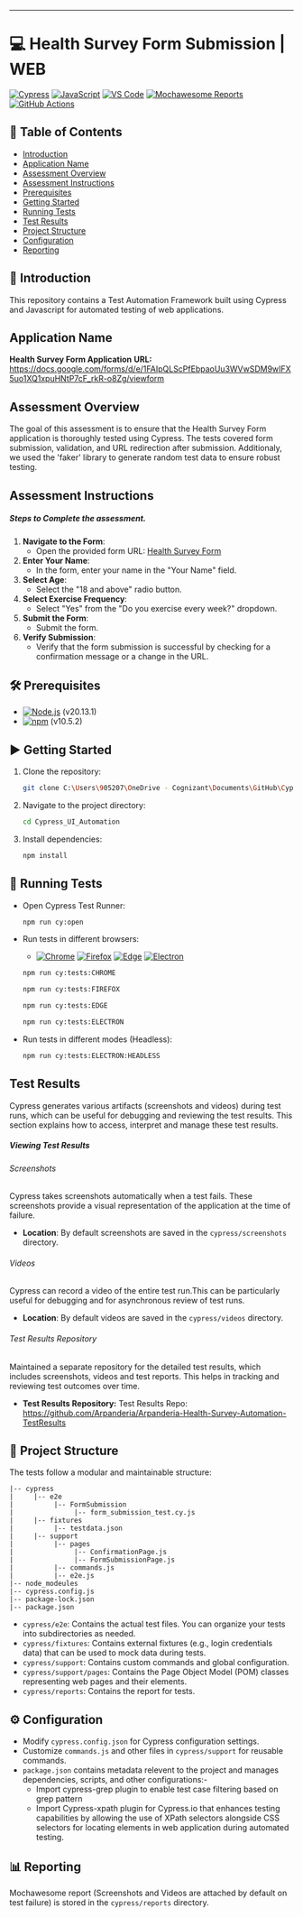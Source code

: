 ---
# 💻 Health Survey Form Submission | WEB 

[![Cypress](https://img.shields.io/badge/Cypress-17202C?style=for-the-badge&logo=cypress&logoColor=white)](https://www.cypress.io/) 
[![JavaScript](https://img.shields.io/badge/JavaScript-F7DF1E?style=for-the-badge&logo=javascript&logoColor=black)](https://js.org/index.html) 
[![VS Code](https://img.shields.io/badge/VS_Code-007ACC?style=for-the-badge&logo=visual-studio-code&logoColor=white)](https://code.visualstudio.com/)
[![Mochawesome Reports](https://img.shields.io/badge/Mochawesome%20Reports-<COLOR>?style=for-the-badge&logo=mochawesome&logoColor=white)](https://www.npmjs.com/package/cypress-mochawesome-reporter)
[![GitHub Actions](https://img.shields.io/badge/GitHub%20Actions-2088FF?style=for-the-badge&logo=github-actions&logoColor=white)](https://github.com/features/actions) 

## 📑 Table of Contents

- [Introduction](#introduction)
- [Application Name](#application-name)
- [Assessment Overview](#assessment-overview)
- [Assessment Instructions](#assessment-instruction)
- [Prerequisites](#prerequisites)
- [Getting Started](#getting-started)
- [Running Tests](#running-tests)
- [Test Results](#test-results)
- [Project Structure](#project-structure)
- [Configuration](#configuration)
- [Reporting](#reporting)

## 📖 Introduction
This repository contains a Test Automation Framework built using Cypress and Javascript for automated testing of web applications.

## Application Name
  **Health Survey Form Application**
  **URL:** https://docs.google.com/forms/d/e/1FAIpQLScPfEbpaoUu3WVwSDM9wIFX5uo1XQ1xpuHNtP7cF_rkR-o8Zg/viewform
  
## Assessment Overview
The goal of this assessment is to ensure that the Health Survey Form application is thoroughly tested using Cypress. The tests covered form submission, validation, and URL redirection after submission. Additionaly, we used the 'faker' library to generate random test data to ensure robust testing.

## Assessment Instructions

##### Steps to Complete the assessment.
1. **Navigate to the Form**:
   - Open the provided form URL: [Health Survey Form](https://docs.google.com/forms/d/e/1FAIpQLScPfEbpaoUu3WVwSDM9wIFX5uo1XQ1xpuHNtP7cF_rkR-o8Zg/viewform)
2. **Enter Your Name**:
   - In the form, enter your name in the "Your Name" field.
3. **Select Age**:
   - Select the "18 and above" radio button.
4. **Select Exercise Frequency**:
   - Select "Yes" from the "Do you exercise every week?" dropdown.
5. **Submit the Form**:
   - Submit the form.
6. **Verify Submission**:
   - Verify that the form submission is successful by checking for a confirmation message or a change in the URL.

## 🛠️ Prerequisites

- [![Node.js](https://img.shields.io/badge/Node.js-43853D?style=for-the-badge&logo=node.js&logoColor=white)](https://nodejs.org/) (v20.13.1)
- [![npm](https://img.shields.io/badge/npm-CB3837?style=for-the-badge&logo=npm&logoColor=white)](https://www.npmjs.com/) (v10.5.2)

## ▶️ Getting Started

1. Clone the repository:
   ```bash
   git clone C:\Users\905207\OneDrive - Cognizant\Documents\GitHub\Cypress_UI_Automation.git
   ```
2. Navigate to the project directory:
   ```bash
   cd Cypress_UI_Automation
   ```
3. Install dependencies:
   ```bash
   npm install
   ```
## 🚀 Running Tests

- Open Cypress Test Runner:

  ```bash
  npm run cy:open
  ```
- Run tests in different browsers:

  - [![Chrome](https://img.shields.io/badge/Chrome-4285F4?style=for-the-badge&logo=google-chrome&logoColor=white)](https://www.google.com/chrome/)
[![Firefox](https://img.shields.io/badge/Firefox-FF7139?style=for-the-badge&logo=firefox&logoColor=white)](https://www.mozilla.org/firefox/)
[![Edge](https://img.shields.io/badge/Edge-0078D7?style=for-the-badge&logo=microsoft-edge&logoColor=white)](https://www.microsoft.com/edge/)
[![Electron](https://img.shields.io/badge/Electron-47848F?style=for-the-badge&logo=electron&logoColor=white)](https://www.electronjs.org/)
  ```bash
  npm run cy:tests:CHROME
  ```
  ```bash
  npm run cy:tests:FIREFOX
  ```
  ```bash
  npm run cy:tests:EDGE
  ```
  ```bash
  npm run cy:tests:ELECTRON
  ```

- Run tests in different modes (Headless):
  ```bash
  npm run cy:tests:ELECTRON:HEADLESS
  ```
## Test Results

Cypress generates various artifacts (screenshots and videos) during test runs, which can be useful for debugging and reviewing the test results. This section explains how to access, interpret and manage these test results.

##### Viewing Test Results 

###### Screenshots 
Cypress takes screenshots automatically when a test fails. These screenshots provide a visual representation of the application at the time of failure.
- **Location**: By default screenshots are saved in the `cypress/screenshots` directory.

###### Videos
Cypress can record a video of the entire test run.This can be particularly useful for debugging and for asynchronous review of test runs.
- **Location**: By default videos are saved in the `cypress/videos` directory.

###### Test Results Repository
Maintained a separate repository for the detailed test results, which includes screenshots, videos and test reports. This helps in tracking and reviewing test outcomes over time.
- **Test Results Repository:**
Test Results Repo: https://github.com/Arpanderia/Arpanderia-Health-Survey-Automation-TestResults

## 📁 Project Structure

The tests follow a modular and maintainable structure:

```
|-- cypress
|     |-- e2e
|          |-- FormSubmission
|               |-- form_submission_test.cy.js
|     |-- fixtures
|          |-- testdata.json
|     |-- support
|          |-- pages
|               |-- ConfirmationPage.js
|               |-- FormSubmissionPage.js
|          |-- commands.js
|          |-- e2e.js
|-- node_modeules
|-- cypress.config.js
|-- package-lock.json
|-- package.json
```

- `cypress/e2e`: Contains the actual test files. You can organize your tests into subdirectories as needed. 
- `cypress/fixtures`: Contains external fixtures (e.g., login credentials data) that can be used to mock data during tests.
- `cypress/support`: Contains custom commands and global configuration.
- `cypress/support/pages`: Contains the Page Object Model (POM) classes representing web pages and their elements.
- `cypress/reports`: Contains the report for tests.

## ⚙️ Configuration

- Modify `cypress.config.json` for Cypress configuration settings.
- Customize `commands.js` and other files in `cypress/support` for reusable commands.
- `package.json` contains metadata relevent to the project and manages dependencies, scripts, and other configurations:-
    -  Import cypress-grep plugin to enable test case filtering based on grep    pattern
    -  Import Cypress-xpath plugin for Cypress.io that enhances testing  capabilities by allowing the use of XPath selectors alongside CSS selectors for locating elements in web application during automated testing.
       

## 📊 Reporting

Mochawesome report (Screenshots and Videos are attached by default on test failure) is stored in the `cypress/reports` directory.
